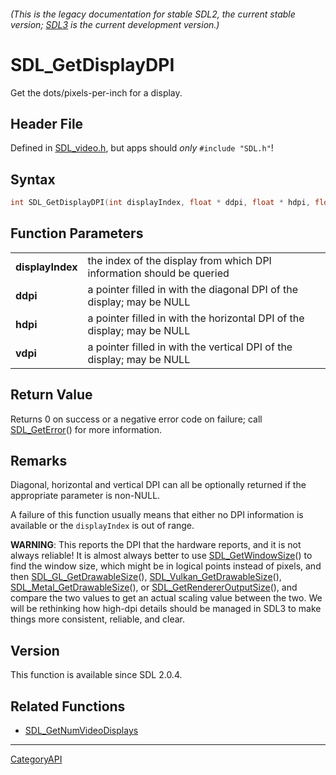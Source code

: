 ###### (This is the legacy documentation for stable SDL2, the current stable version; [SDL3](https://wiki.libsdl.org/SDL3/) is the current development version.)
# SDL_GetDisplayDPI

Get the dots/pixels-per-inch for a display.

## Header File

Defined in [SDL_video.h](https://github.com/libsdl-org/SDL/blob/SDL2/include/SDL_video.h), but apps should _only_ `#include "SDL.h"`!

## Syntax

```c
int SDL_GetDisplayDPI(int displayIndex, float * ddpi, float * hdpi, float * vdpi);

```

## Function Parameters

|                      |                                                                         |
| -------------------- | ----------------------------------------------------------------------- |
| **displayIndex**     | the index of the display from which DPI information should be queried   |
| **ddpi**             | a pointer filled in with the diagonal DPI of the display; may be NULL   |
| **hdpi**             | a pointer filled in with the horizontal DPI of the display; may be NULL |
| **vdpi**             | a pointer filled in with the vertical DPI of the display; may be NULL   |

## Return Value

Returns 0 on success or a negative error code on failure; call
[SDL_GetError](SDL_GetError)() for more information.

## Remarks

Diagonal, horizontal and vertical DPI can all be optionally returned if the
appropriate parameter is non-NULL.

A failure of this function usually means that either no DPI information is
available or the `displayIndex` is out of range.

**WARNING**: This reports the DPI that the hardware reports, and it is not
always reliable! It is almost always better to use
[SDL_GetWindowSize](SDL_GetWindowSize)() to find the window size, which
might be in logical points instead of pixels, and then
[SDL_GL_GetDrawableSize](SDL_GL_GetDrawableSize)(),
[SDL_Vulkan_GetDrawableSize](SDL_Vulkan_GetDrawableSize)(),
[SDL_Metal_GetDrawableSize](SDL_Metal_GetDrawableSize)(), or
[SDL_GetRendererOutputSize](SDL_GetRendererOutputSize)(), and compare the
two values to get an actual scaling value between the two. We will be
rethinking how high-dpi details should be managed in SDL3 to make things
more consistent, reliable, and clear.

## Version

This function is available since SDL 2.0.4.

## Related Functions

* [SDL_GetNumVideoDisplays](SDL_GetNumVideoDisplays)

----
[CategoryAPI](CategoryAPI)

